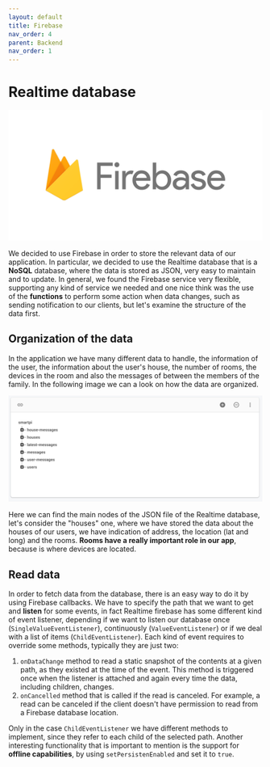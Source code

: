 ```yaml
---
layout: default
title: Firebase
nav_order: 4
parent: Backend
nav_order: 1
---
```


# Realtime database

![Firebase](../images/firebase.png)

We decided to use Firebase in order to store the relevant data of our application. In particular, we decided to use the Realtime database that is a **NoSQL** database, where the data is stored as JSON, very easy to maintain and to update. In general, we found the Firebase service very flexible, supporting any kind of service we needed and one nice think was the use of the **functions** to perform some action when data changes, such as sending notification to our clients, but let's examine the structure of the data first.

##  Organization of the data

In the application we have many different data to handle, the information of the user, the information about the user's house, the number of rooms, the devices in the room and also the messages of between the members of the family. In the following image we can a look on how the data are organized.

![Realtime](../images/data.png)

Here we can find the main nodes of the JSON file of the Realtime database, let's consider the "houses" one, where we have stored the data about the houses of our users, we have indication of address, the location (lat and long) and the rooms. **Rooms have a really important role in our app**, because is where devices are located.

##  Read data

In order to fetch data from the database, there is an easy way to do it by using Firebase callbacks. We have to specify the path that we want to get and **listen** for some events, in fact Realtime firebase has some different kind of event listener, depending if we want to listen our database once (```SingleValueEventListener```), continuously  (```ValueEventListener```) or if we deal with a list of items (```ChildEventListener```). Each kind of event requires to override some methods, typically they are just two:
1. ```onDataChange```  method to read a static snapshot of the contents at a given path, as they existed at the time of the event. This method is triggered once when the listener is attached and again every time the data, including children, changes.
2. ```onCancelled``` method that is called if the read is canceled. For example, a read can be canceled if the client doesn't have permission to read from a Firebase database location.

Only in the case ```ChildEventListener``` we have different methods to implement, since they refer to each child of the selected path. Another interesting functionality that is important to mention is the support for **offline capabilities**, by using ```setPersistenEnabled``` and set it to ```true```.
